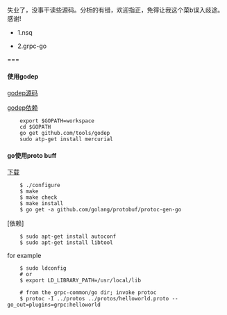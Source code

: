 <br>失业了，没事干读些源码。分析的有错，欢迎指正，免得让我这个菜b误入歧途。感谢!</br>

* 1.nsq 

* 2.grpc-go

===

#### 使用godep 

[godep源码](https://github.com/tools/godep)

[godep依赖](https://github.com/golang/go/wiki/GoGetTools)

		export $GOPATH=workspace 
		cd $GOPATH
		go get github.com/tools/godep
		sudo atp-get install mercurial   


#### go使用proto buff 

[下载](//github.com/google/protobuf/tree/v3.0.0-alpha-3.1)

		$ ./configure 
		$ make 
		$ make check
		$ make install  
		$ go get -a github.com/golang/protobuf/protoc-gen-go 

[依赖] 

		$ sudo apt-get install autoconf
		$ sudo apt-get install libtool

for example 
	
		$ sudo ldconfig  
		# or 
		$ export LD_LIBRARY_PATH=/usr/local/lib

		# from the grpc-common/go dir; invoke protoc
		$ protoc -I ../protos ../protos/helloworld.proto --go_out=plugins=grpc:helloworld

